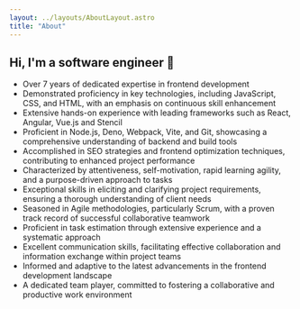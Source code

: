 ```yaml
---
layout: ../layouts/AboutLayout.astro
title: "About"
---
```


## Hi, I'm a software engineer 👋

- Over 7 years of dedicated expertise in frontend development
- Demonstrated proficiency in key technologies, including JavaScript, CSS, and HTML, with an emphasis on continuous skill enhancement
- Extensive hands-on experience with leading frameworks such as React, Angular, Vue.js and Stencil
- Proficient in Node.js, Deno, Webpack, Vite, and Git, showcasing a comprehensive understanding of backend and build tools
- Accomplished in SEO strategies and frontend optimization techniques, contributing to enhanced project performance
- Characterized by attentiveness, self-motivation, rapid learning agility, and a purpose-driven approach to tasks
- Exceptional skills in eliciting and clarifying project requirements, ensuring a thorough understanding of client needs
- Seasoned in Agile methodologies, particularly Scrum, with a proven track record of successful collaborative teamwork
- Proficient in task estimation through extensive experience and a systematic approach
- Excellent communication skills, facilitating effective collaboration and information exchange within project teams
- Informed and adaptive to the latest advancements in the frontend development landscape
- A dedicated team player, committed to fostering a collaborative and productive work environment
